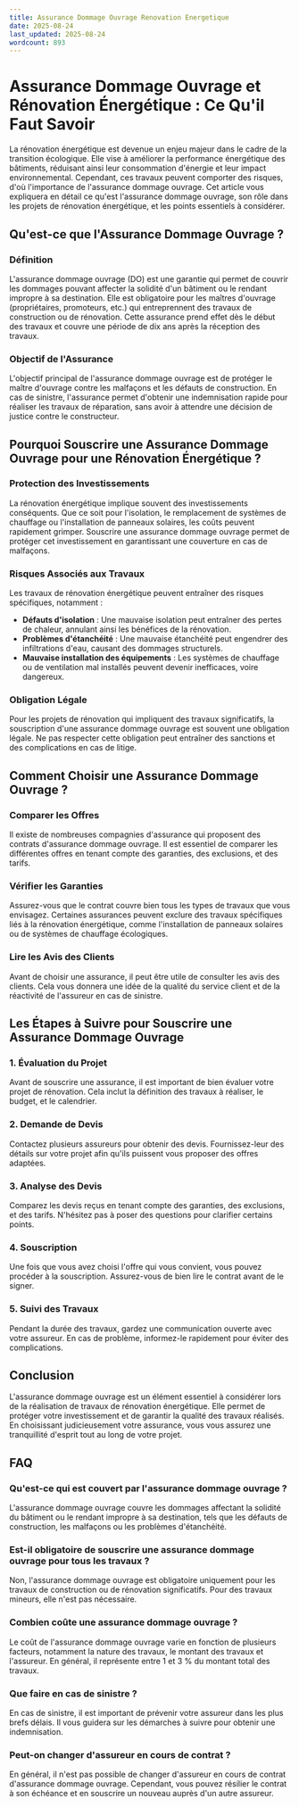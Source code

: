 ```yaml
---
title: Assurance Dommage Ouvrage Renovation Energetique
date: 2025-08-24
last_updated: 2025-08-24
wordcount: 893
---
```


# Assurance Dommage Ouvrage et Rénovation Énergétique : Ce Qu'il Faut Savoir

La rénovation énergétique est devenue un enjeu majeur dans le cadre de la transition écologique. Elle vise à améliorer la performance énergétique des bâtiments, réduisant ainsi leur consommation d'énergie et leur impact environnemental. Cependant, ces travaux peuvent comporter des risques, d'où l'importance de l'assurance dommage ouvrage. Cet article vous expliquera en détail ce qu'est l'assurance dommage ouvrage, son rôle dans les projets de rénovation énergétique, et les points essentiels à considérer.

## Qu'est-ce que l'Assurance Dommage Ouvrage ?

### Définition

L'assurance dommage ouvrage (DO) est une garantie qui permet de couvrir les dommages pouvant affecter la solidité d'un bâtiment ou le rendant impropre à sa destination. Elle est obligatoire pour les maîtres d'ouvrage (propriétaires, promoteurs, etc.) qui entreprennent des travaux de construction ou de rénovation. Cette assurance prend effet dès le début des travaux et couvre une période de dix ans après la réception des travaux.

### Objectif de l'Assurance

L'objectif principal de l'assurance dommage ouvrage est de protéger le maître d'ouvrage contre les malfaçons et les défauts de construction. En cas de sinistre, l'assurance permet d'obtenir une indemnisation rapide pour réaliser les travaux de réparation, sans avoir à attendre une décision de justice contre le constructeur.

## Pourquoi Souscrire une Assurance Dommage Ouvrage pour une Rénovation Énergétique ?

### Protection des Investissements

La rénovation énergétique implique souvent des investissements conséquents. Que ce soit pour l'isolation, le remplacement de systèmes de chauffage ou l'installation de panneaux solaires, les coûts peuvent rapidement grimper. Souscrire une assurance dommage ouvrage permet de protéger cet investissement en garantissant une couverture en cas de malfaçons.

### Risques Associés aux Travaux

Les travaux de rénovation énergétique peuvent entraîner des risques spécifiques, notamment :

- **Défauts d'isolation** : Une mauvaise isolation peut entraîner des pertes de chaleur, annulant ainsi les bénéfices de la rénovation.
- **Problèmes d'étanchéité** : Une mauvaise étanchéité peut engendrer des infiltrations d'eau, causant des dommages structurels.
- **Mauvaise installation des équipements** : Les systèmes de chauffage ou de ventilation mal installés peuvent devenir inefficaces, voire dangereux.

### Obligation Légale

Pour les projets de rénovation qui impliquent des travaux significatifs, la souscription d'une assurance dommage ouvrage est souvent une obligation légale. Ne pas respecter cette obligation peut entraîner des sanctions et des complications en cas de litige.

## Comment Choisir une Assurance Dommage Ouvrage ?

### Comparer les Offres

Il existe de nombreuses compagnies d'assurance qui proposent des contrats d'assurance dommage ouvrage. Il est essentiel de comparer les différentes offres en tenant compte des garanties, des exclusions, et des tarifs. 

### Vérifier les Garanties

Assurez-vous que le contrat couvre bien tous les types de travaux que vous envisagez. Certaines assurances peuvent exclure des travaux spécifiques liés à la rénovation énergétique, comme l'installation de panneaux solaires ou de systèmes de chauffage écologiques.

### Lire les Avis des Clients

Avant de choisir une assurance, il peut être utile de consulter les avis des clients. Cela vous donnera une idée de la qualité du service client et de la réactivité de l'assureur en cas de sinistre.

## Les Étapes à Suivre pour Souscrire une Assurance Dommage Ouvrage

### 1. Évaluation du Projet

Avant de souscrire une assurance, il est important de bien évaluer votre projet de rénovation. Cela inclut la définition des travaux à réaliser, le budget, et le calendrier.

### 2. Demande de Devis

Contactez plusieurs assureurs pour obtenir des devis. Fournissez-leur des détails sur votre projet afin qu'ils puissent vous proposer des offres adaptées.

### 3. Analyse des Devis

Comparez les devis reçus en tenant compte des garanties, des exclusions, et des tarifs. N'hésitez pas à poser des questions pour clarifier certains points.

### 4. Souscription

Une fois que vous avez choisi l'offre qui vous convient, vous pouvez procéder à la souscription. Assurez-vous de bien lire le contrat avant de le signer.

### 5. Suivi des Travaux

Pendant la durée des travaux, gardez une communication ouverte avec votre assureur. En cas de problème, informez-le rapidement pour éviter des complications.

## Conclusion

L'assurance dommage ouvrage est un élément essentiel à considérer lors de la réalisation de travaux de rénovation énergétique. Elle permet de protéger votre investissement et de garantir la qualité des travaux réalisés. En choisissant judicieusement votre assurance, vous vous assurez une tranquillité d'esprit tout au long de votre projet.

## FAQ

### Qu'est-ce qui est couvert par l'assurance dommage ouvrage ?

L'assurance dommage ouvrage couvre les dommages affectant la solidité du bâtiment ou le rendant impropre à sa destination, tels que les défauts de construction, les malfaçons ou les problèmes d'étanchéité.

### Est-il obligatoire de souscrire une assurance dommage ouvrage pour tous les travaux ?

Non, l'assurance dommage ouvrage est obligatoire uniquement pour les travaux de construction ou de rénovation significatifs. Pour des travaux mineurs, elle n'est pas nécessaire.

### Combien coûte une assurance dommage ouvrage ?

Le coût de l'assurance dommage ouvrage varie en fonction de plusieurs facteurs, notamment la nature des travaux, le montant des travaux et l'assureur. En général, il représente entre 1 et 3 % du montant total des travaux.

### Que faire en cas de sinistre ?

En cas de sinistre, il est important de prévenir votre assureur dans les plus brefs délais. Il vous guidera sur les démarches à suivre pour obtenir une indemnisation.

### Peut-on changer d'assureur en cours de contrat ?

En général, il n'est pas possible de changer d'assureur en cours de contrat d'assurance dommage ouvrage. Cependant, vous pouvez résilier le contrat à son échéance et en souscrire un nouveau auprès d'un autre assureur.